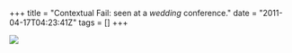 +++
title = "Contextual Fail: seen at a *wedding* conference."
date = "2011-04-17T04:23:41Z"
tags = []
+++

![](/post/contextual-fail-seen-at-a-wedding-conference/image.jpg)

